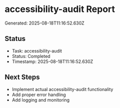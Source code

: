 # accessibility-audit Report

Generated: 2025-08-18T11:16:52.630Z

## Status
- Task: accessibility-audit
- Status: Completed
- Timestamp: 2025-08-18T11:16:52.630Z

## Next Steps
- Implement actual accessibility-audit functionality
- Add proper error handling
- Add logging and monitoring
